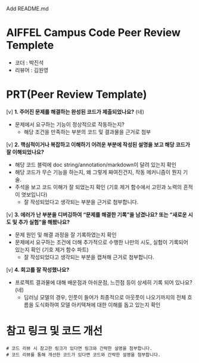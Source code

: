 Add README.md
# AIFFEL Campus Code Peer Review Templete
- 코더 : 박진석
- 리뷰어 : 김원영


# PRT(Peer Review Template)
[v]  **1. 주어진 문제를 해결하는 완성된 코드가 제출되었나요?** (네)
- 문제에서 요구하는 기능이 정상적으로 작동하는지? 
    - 해당 조건을 만족하는 부분의 코드 및 결과물을 근거로 첨부
    
[v]  **2. 핵심적이거나 복잡하고 이해하기 어려운 부분에 작성된 설명을 보고 해당 코드가 잘 이해되었나요?**
- 해당 코드 블럭에 doc string/annotation/markdown이 달려 있는지 확인
- 해당 코드가 무슨 기능을 하는지, 왜 그렇게 짜여진건지, 작동 메커니즘이 뭔지 기술.
- 주석을 보고 코드 이해가 잘 되었는지 확인 (기호 제거 함수에서 고민과 노력의 흔적이 엿보입니다)
    - 잘 작성되었다고 생각되는 부분을 근거로 첨부합니다. 
        
[v]  **3. 에러가 난 부분을 디버깅하여 “문제를 해결한 기록”을 남겼나요? 또는 “새로운 시도 및 추가 실험”을 해봤나요?**
- 문제 원인 및 해결 과정을 잘 기록하였는지 확인
- 문제에서 요구하는 조건에 더해 추가적으로 수행한 나만의 시도, 실험이 기록되어 있는지 확인 (기호 제거 함수 파트)
    - 잘 작성되었다고 생각되는 부분을 캡쳐해 근거로 첨부합니다. 
        
[v]  **4. 회고를 잘 작성했나요?**
- 프로젝트 결과물에 대해 배운점과 아쉬운점, 느낀점 등이 상세히 기록 되어 있나요? (네)
	- 딥러닝 모델의 경우, 인풋이 들어가 최종적으로 아웃풋이 나오기까지의 전체 흐름을 도식화하여 모델 아키텍쳐에 대한 이해를 돕고 있는지 확인


# 참고 링크 및 코드 개선
```
# 코드 리뷰 시 참고한 링크가 있다면 링크와 간략한 설명을 첨부합니다.
# 코드 리뷰를 통해 개선한 코드가 있다면 코드와 간략한 설명을 첨부합니다.
```
